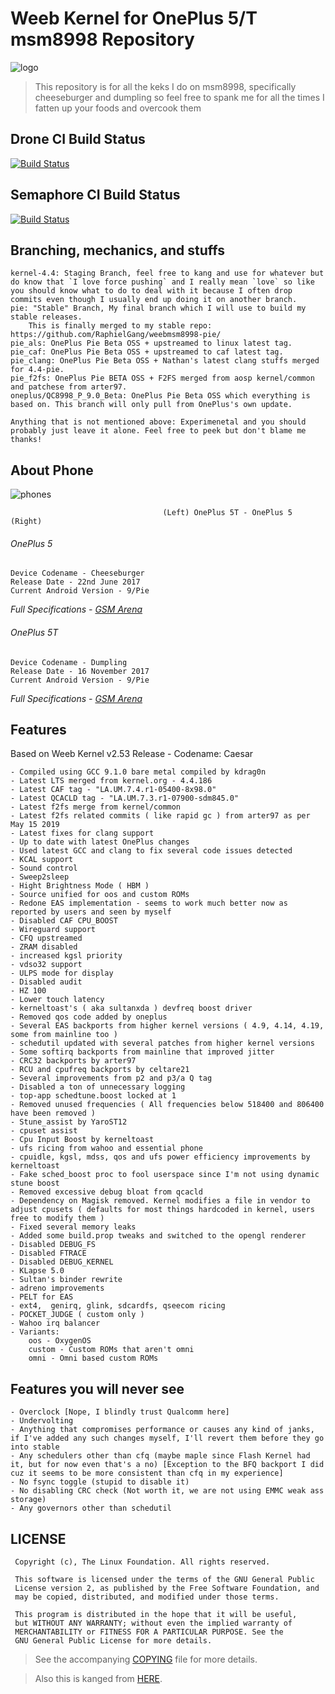 # Weeb Kernel for OnePlus 5/T msm8998 Repository

![logo](https://img.xda-cdn.com/6suyxKjsTSz7Oba53XGoKRgEagg=/https%3A%2F%2Fi.imgur.com%2Fha29jHc.png)

> This repository is for all the keks I do on msm8998, specifically cheeseburger and dumpling so feel free to spank me for all the times I fatten up your foods and overcook them

## Drone CI Build Status
[![Build Status](https://cloud.drone.io/api/badges/whoknowswhoiam/weebmsm8998-pie/status.svg)](https://cloud.drone.io/whoknowswhoiam/weebmsm8998-pie)

## Semaphore CI Build Status
[![Build Status](https://semaphoreci.com/api/v1/whoknowswhoiam/weebmsm8998-pie/branches/9-0/badge.svg)](https://semaphoreci.com/whoknowswhoiam/weebmsm8998-pie)

## Branching, mechanics, and stuffs
```
kernel-4.4: Staging Branch, feel free to kang and use for whatever but do know that `I love force pushing` and I really mean `love` so like you should know what to do to deal with it because I often drop commits even though I usually end up doing it on another branch.
pie: "Stable" Branch, My final branch which I will use to build my stable releases.
	This is finally merged to my stable repo: https://github.com/RaphielGang/weebmsm8998-pie/
pie_als: OnePlus Pie Beta OSS + upstreamed to linux latest tag.
pie_caf: OnePlus Pie Beta OSS + upstreamed to caf latest tag.
pie_clang: OnePlus Pie Beta OSS + Nathan's latest clang stuffs merged for 4.4-pie.
pie_f2fs: OnePlus Pie BETA OSS + F2FS merged from aosp kernel/common and patchese from arter97.
oneplus/QC8998_P_9.0_Beta: OnePlus Pie Beta OSS which everything is based on. This branch will only pull from OnePlus's own update.

Anything that is not mentioned above: Experimenetal and you should probably just leave it alone. Feel free to peek but don't blame me thanks!
```
## About Phone
![phones](https://telegra.ph/file/00a5eb3b0b5dd14e4c065.png)

`									(Left) OnePlus 5T - OnePlus 5 (Right)									`	
###### OnePlus 5
```
Device Codename - Cheeseburger
Release Date - 22nd June 2017
Current Android Version - 9/Pie
```
*Full Specifications - [GSM Arena](https://www.gsmarena.com/oneplus_5-8647.php)*

###### OnePlus 5T
```
Device Codename - Dumpling
Release Date - 16 November 2017
Current Android Version - 9/Pie
```
*Full Specifications - [GSM Arena](https://www.gsmarena.com/oneplus_5t-8912.php)*


## Features
Based on Weeb Kernel v2.53 Release - Codename: Caesar
```
- Compiled using GCC 9.1.0 bare metal compiled by kdrag0n
- Latest LTS merged from kernel.org - 4.4.186
- Latest CAF tag - "LA.UM.7.4.r1-05400-8x98.0"
- Latest QCACLD tag - "LA.UM.7.3.r1-07900-sdm845.0"
- Latest f2fs merge from kernel/common
- Latest f2fs related commits ( like rapid gc ) from arter97 as per May 15 2019
- Latest fixes for clang support
- Up to date with latest OnePlus changes
- Used latest GCC and clang to fix several code issues detected
- KCAL support
- Sound control
- Sweep2sleep
- Hight Brightness Mode ( HBM )
- Source unified for oos and custom ROMs
- Redone EAS implementation - seems to work much better now as reported by users and seen by myself
- Disabled CAF CPU_BOOST
- Wireguard support
- CFQ upstreamed
- ZRAM disabled
- increased kgsl priority
- vdso32 support
- ULPS mode for display
- Disabled audit
- HZ 100
- Lower touch latency
- kerneltoast's ( aka sultanxda ) devfreq boost driver
- Removed qos code added by oneplus
- Several EAS backports from higher kernel versions ( 4.9, 4.14, 4.19, some from mainline too )
- schedutil updated with several patches from higher kernel versions
- Some softirq backports from mainline that improved jitter
- CRC32 backports by arter97
- RCU and cpufreq backports by celtare21
- Several improvements from p2 and p3/a Q tag
- Disabled a ton of unnecessary logging
- top-app schedtune.boost locked at 1
- Removed unused frequencies ( All frequencies below 518400 and 806400 have been removed )
- Stune_assist by YaroST12
- cpuset assist
- Cpu Input Boost by kerneltoast
- ufs ricing from wahoo and essential phone
- cpuidle, kgsl, mdss, qos and ufs power efficiency improvements by kerneltoast
- Fake sched_boost proc to fool userspace since I'm not using dynamic stune boost
- Removed excessive debug bloat from qcacld
- Dependency on Magisk removed. Kernel modifies a file in vendor to adjust cpusets ( defaults for most things hardcoded in kernel, users free to modify them )
- Fixed several memory leaks
- Added some build.prop tweaks and switched to the opengl renderer
- Disabled DEBUG_FS
- Disabled FTRACE
- Disabled DEBUG_KERNEL
- KLapse 5.0
- Sultan's binder rewrite
- adreno improvements
- PELT for EAS
- ext4,  genirq, glink, sdcardfs, qseecom ricing
- POCKET_JUDGE ( custom only )
- Wahoo irq balancer
- Variants:
	oos - OxygenOS
	custom - Custom ROMs that aren't omni
	omni - Omni based custom ROMs
```

## Features you will never see
```
- Overclock [Nope, I blindly trust Qualcomm here]
- Undervolting
- Anything that compromises performance or causes any kind of janks, if I've added any such changes myself, I'll revert them before they go into stable
- Any schedulers other than cfq (maybe maple since Flash Kernel had it, but for now even that's a no) [Exception to the BFQ backport I did cuz it seems to be more consistent than cfq in my experience]
- No fsync toggle (stupid to disable it)
- No disabling CRC check (Not worth it, we are not using EMMC weak ass storage)
- Any governors other than schedutil
```

## LICENSE
```
 Copyright (c), The Linux Foundation. All rights reserved.
 
 This software is licensed under the terms of the GNU General Public
 License version 2, as published by the Free Software Foundation, and
 may be copied, distributed, and modified under those terms.
 
 This program is distributed in the hope that it will be useful,
 but WITHOUT ANY WARRANTY; without even the implied warranty of
 MERCHANTABILITY or FITNESS FOR A PARTICULAR PURPOSE. See the
 GNU General Public License for more details.
```
> See the accompanying [COPYING](https://github.com/whoknowswhoiam/weebmsm8998-pie/blob/9.0/COPYING) file for more details.

> Also this is kanged from [HERE](https://github.com/RaphielGang/bash_kernel_sdm845/tree/README).